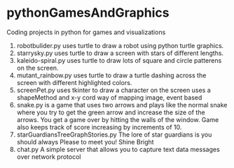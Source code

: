 # pythonGamesAndGraphics
Coding projects in python for games and visualizations 

1. robotbulider.py uses turtle to draw a robot using python turtle graphics. 
2. starrysky.py uses turtle to draw a screen with stars of different lengths. 
3. kaleido-spiral.py uses turtle to draw lots of square and circle patterens on the screen.
4. mutant_rainbow.py uses turtle to draw a turtle dashing across the screen with different highlighted colors.
5. screenPet.py uses tkinter to draw a character on the screen uses a shapeMethod and x-y cord way of mapping image, event based
6. snake.py is a game that uses two arrows and plays like the normal snake where you try to get the green arrow and increase the size of the arrows. You get a game over by hitting the walls of the window. Game also keeps track of score increasing by increments of 10.
7. starGuardiansTreeGraphStories.py The lore of star guardians is you should always Please to meet you! Shine Bright
8. chat.py A simple server that allows you to capture text data messages over network protocol
 
